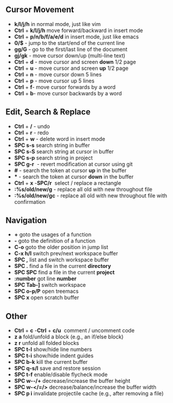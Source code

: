 ## Cursor Movement
* **k/l/j/h** in normal mode, just like vim
* **Ctrl** + **k/l/j/h** move forward/backward in insert mode
* **Ctrl** + **p/n/b/f/a/e/d** in insert mode, just like emacs
* **0/$** - jump to the start/end of the current line
* **gg/G** - go to the first/last line of the document
* **gj/gk** - move cursor down/up (multi-line text)
* **Ctrl** + **d** - move cursor and screen **down** 1/2 page
* **Ctrl** + **u** - move cursor and screen **up** 1/2 page
* **Ctrl** + **n** - move cursor down 5 lines
* **Ctrl** + **p** - move cursor up 5 lines
* **Ctrl** + **f**- move cursor forwards by a word
* **Ctrl** + **b**- move cursor backwards by a word

## Edit, Search & Replace
* **Ctrl** + **/** - undo
* **Ctrl** + **r** - redo
* **Ctrl** + **w** - delete word in insert mode
* **SPC s-s** search string in buffer
* **SPC s-S** search string at cursor in buffer
* **SPC s-p** search string in project
* **SPC g-r**  - revert modification at cursor using git
* **#** - search the token at cursor **up** in the buffer
* <b>*</b> - search the token at cursor **down** in the buffer
* **Ctrl** + **x** -**SPC/r**  select / replace a rectangle
* **:%s/old/new/g** - replace all old with new throughout file
* **:%s/old/new/gc** - replace all old with new throughout file with confirmation

## Navigation
* **+** goto the usages of a function
* **-** goto the definition of a function
* **C-o** goto the older position in jump list
* **C-x h/l** switch prev/next workspace buffer
* **SPC ,** list and switch workspace buffer
* **SPC .** find a file in the current **directory**
* **SPC SPC** find a file in the current **project**
* **:number** got line **number**
* **SPC Tab-]** switch workspace
* **SPC o-p/P** open treemacs
* **SPC x** open scratch buffer

## Other
* **Ctrl** + **c** -**Ctrl** + **c/u**  comment / uncomment code
* **z a** fold/unfold a block (e.g., an if/else block)
* **z r** unfold all folded blocks
* **SPC t-l** show/hide line numbers
* **SPC t-i** show/hide indent guides
* **SPC b-k** kill the current buffer
* **SPC q-s/l** save and restore session
* **SPC t-f** enable/disable flycheck mode
* **SPC w--/+** decrease/increase the buffer height
* **SPC w-</=/>** decrease/balance/increase the buffer width
* **SPC p i** invalidate projectile cache (e.g., after removing a file)
